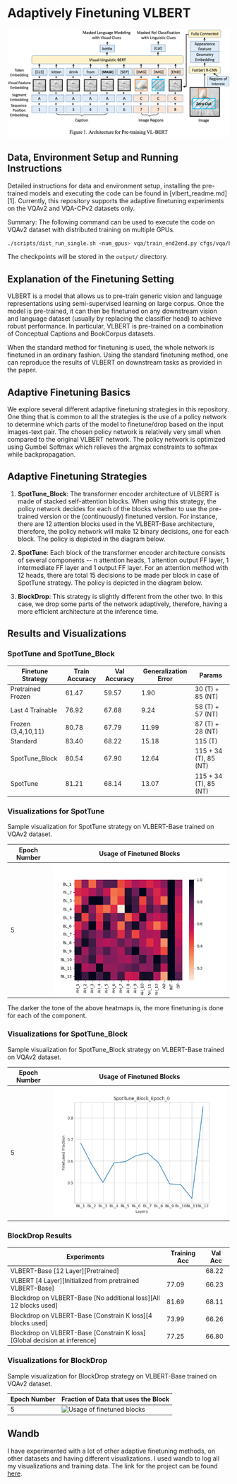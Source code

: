 # Adaptively Finetuning VLBERT

![VL-BERT Architecture](figs/pretrain.png)

## Data, Environment Setup and Running Instructions

Detailed instructions for data and environment setup, installing the pre-trained models and executing the code can be found in [vlbert\_readme.md][1]. Currently, this repository supports the adaptive finetuning experiments on the VQAv2 and VQA-CPv2 datasets only.

Summary: The following command can be used to execute the code on VQAv2 dataset with distributed training on multiple GPUs.

```sh
./scripts/dist_run_single.sh <num_gpus> vqa/train_end2end.py cfgs/vqa/base_4X16G_fp32.yaml output
```
The checkpoints will be stored in the ``output/`` directory.

## Explanation of the Finetuning Setting

VLBERT is a model that allows us to pre-train generic vision and language representations using semi-supervised learning on large corpus. Once the model is pre-trained, it can then be finetuned on any downstream vision and language dataset (usually by replacing the classifier head) to achieve robust performance. In particular, VLBERT is pre-trained on a combination of Conceptual Captions and BookCorpus datasets.

When the standard method for finetuning is used, the whole network is finetuned in an ordinary fashion. Using the standard finetuning method, one can reproduce the results of VLBERT on downstream tasks as provided in the paper.

## Adaptive Finetuning Basics

We explore several different adaptive finetuning strategies in this repository. One thing that is common to all the strategies is the use of a policy network to determine which parts of the model to finetune/drop based on the input images-text pair. The chosen policy network is relatively very small when compared to the original VLBERT network. The policy network is optimized using Gumbel Softmax which relieves the argmax constraints to softmax while backpropagation.

## Adaptive Finetuning Strategies

1. __SpotTune\_Block__: The transformer encoder architecture of VLBERT is made of stacked self-attention blocks. When using this strategy, the policy network decides for each of the blocks whether to use the pre-trained version or the (continuously) finetuned version. For instance, there are 12 attention blocks used in the VLBERT-Base architecture, therefore, the policy network will make 12 binary decisions, one for each block. The policy is depicted in the diagram below.

2. __SpotTune__: Each block of the transformer encoder architecture consists of several components -- _n_ attention heads, 1 attention output FF layer, 1 intermediate FF layer and 1 output FF layer. For an attention method with 12 heads, there are total 15 decisions to be made per block in case of SpotTune strategy. The policy is depicted in the diagram below.

3. __BlockDrop__: This strategy is slightly different from the other two. In this case, we drop some parts of the network adaptively, therefore, having a more efficient architecture at the inference time.

## Results and Visualizations

### SpotTune and SpotTune\_Block

| Finetune Strategy  | Train Accuracy | Val Accuracy | Generalization Error | Params                |
| ------------------ | -------------- | ------------ | -------------------- | --------------------- |
| Pretrained Frozen  | 61.47          | 59.57        | 1.90					| 30 (T) + 85 (NT)      |
| Last 4 Trainable   | 76.92          | 67.68        | 9.24 			    | 58 (T) + 57 (NT)      |
| Frozen (3,4,10,11) | 80.78          | 67.79        | 11.99			    | 87 (T) + 28 (NT)      |
| Standard           | 83.40          | 68.22        | 15.18			    | 115 (T)               |
| SpotTune\_Block    | 80.54          | 67.90        | 12.64			    | 115 + 34 (T), 85 (NT) |
| SpotTune           | 81.21          | 68.14        | 13.07			    | 115 + 34 (T), 85 (NT) |

### Visualizations for SpotTune

Sample visualization for SpotTune strategy on VLBERT-Base trained on VQAv2 dataset.

| Epoch Number | Usage of Finetuned Blocks |
| ------------ | ------------------------- |
| 5 | ![Usage of finetuned blocks](visualizations/SpotTune_5.png?raw=true) |

The darker the tone of the above heatmaps is, the more finetuning is done for each of the component.

### Visualizations for SpotTune\_Block

Sample visualization for SpotTune\_Block strategy on VLBERT-Base trained on VQAv2 dataset.

| Epoch Number | Usage of Finetuned Blocks |
| ------------ | ------------------------- |
| 5 | ![Usage of finetuned blocks](visualizations/spottune_block_epoch_0.png?raw=true) |

### BlockDrop Results

| Experiments                                                                  | Training Acc | Val Acc |
| ---------------------------------------------------------------------------- | ------------ | ------- |
| VLBERT-Base [12 Layer][Pretrained] |              | 68.22   |
| VLBERT [4 Layer][Initialized from pretrained VLBERT-Base] | 77.09        | 66.23   |
| Blockdrop on VLBERT-Base [No additional loss][All 12 blocks used] | 81.69        | 68.11   |
| Blockdrop on VLBERT-Base [Constrain K loss][4 blocks used] | 73.99        | 66.26   |
| Blockdrop on VLBERT-Base [Constrain K loss][Global decision at inference] | 77.25        | 66.80   |

### Visualizations for BlockDrop

Sample visualization for BlockDrop strategy on VLBERT-Base trained on VQAv2 dataset.

| Epoch Number | Fraction of Data that uses the Block|
| ------------ | ------------------------- |
| 5 | ![Usage of finetuned blocks](visualizations/BlockDrop_val_epoch4.png?raw=true) |

## Wandb

I have experimented with a lot of other adaptive finetuning methods, on other datasets and having different visualizations. I used wandb to log all my visualizations and training data. The link for the project can be found [here](https://wandb.ai/shnik/adaptive-finetuning?workspace=user-shnik).
